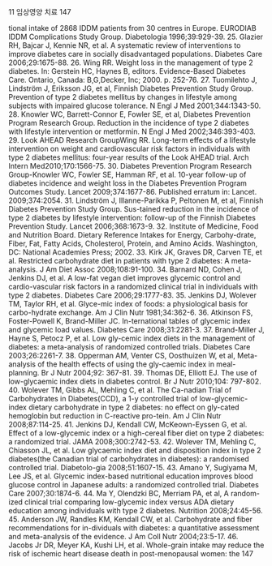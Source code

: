 11 임상영양 치료 147

tional intake of 2868 IDDM patients from 30 centres in Europe. EURODIAB IDDM Complications Study Group. Diabetologia 1996;39:929-39.
25. Glazier RH, Bajcar J, Kennie NR, et al. A systematic review of interventions to improve diabetes care in socially disadvantaged populations. Diabetes Care 2006;29:1675-88.
26. Wing RR. Weight loss in the management of type 2 diabetes. In: Gerstein HC, Haynes B, editors. Evidence-Based Diabetes Care. Ontario, Canada: B,G,Decker, Inc; 2000. p. 252-76.
27. Tuomilehto J, Lindström J, Eriksson JG, et al, Finnish Diabetes Prevention Study Group. Prevention of type 2 diabetes mellitus by changes in lifestyle among subjects with impaired glucose tolerance. N Engl J Med 2001;344:1343-50.
28. Knowler WC, Barrett-Connor E, Fowler SE, et al, Diabetes Prevention Program Research Group. Reduction in the incidence of type 2 diabetes with lifestyle intervention or metformin. N Engl J Med 2002;346:393-403.
29. Look AHEAD Research GroupWing RR. Long-term effects of a lifestyle intervention on weight and cardiovascular risk factors in individuals with type 2 diabetes mellitus: four-year results of the Look AHEAD trial. Arch Intern Med2010;170:1566-75.
30. Diabetes Prevention Program Research Group-Knowler WC, Fowler SE, Hamman RF, et al. 10-year follow-up of diabetes incidence and weight loss in the Diabetes Prevention Program Outcomes Study. Lancet 2009;374:1677-86. Published erratum in: Lancet. 2009;374:2054.
31. Lindström J, Illanne-Parikka P, Peltonen M, et al, Finnish Diabetes Prevention Study Group. Sus-tained reduction in the incidence of type 2 diabetes by lifestyle intervention: follow-up of the Finnish Diabetes Prevention Study. Lancet 2006;368:1673-9.
32. Institute of Medicine, Food and Nutrition Board. Dietary Reference Intakes for Energy, Carbohy-drate, Fiber, Fat, Fatty Acids, Cholesterol, Protein, and Amino Acids. Washington, DC: National Academies Press; 2002.
33. Kirk JK, Graves DR, Carven TE, et al. Restricted carbohydrate diet in patients with type 2 diabetes: A meta-analysis. J Am Diet Assoc 2008;108:91-100.
34. Barnard ND, Cohen J, Jenkins DJ, et al. A low-fat vegan diet improves glycemic control and cardio-vascular risk factors in a randomized clinical trial in individuals with type 2 diabetes. Diabetes Care 2006;29:1777-83.
35. Jenkins DJ, Wolever TM, Taylor RH, et al. Glyce-mic index of foods: a physiological basis for carbo-hydrate exchange. Am J Clin Nutr 1981;34:362-6.
36. Atkinson FS, Foster-Powell K, Brand-Miller JC. In-ternational tables of glycemic index and glycemic load values. Diabetes Care 2008;31:2281-3.
37. Brand-Miller J, Hayne S, Petocz P, et al. Low gly-cemic index diets in the management of diabetes: a meta-analysis of randomized controlled trials. Diabetes Care 2003;26:2261-7.
38. Opperman AM, Venter CS, Oosthuizen W, et al, Meta-analysis of the health effects of using the gly-caemic index in meal-planning. Br J Nutr 2004;92: 367-81.
39. Thomas DE, Elliott EJ. The use of low-glycaemic index diets in diabetes control. Br J Nutr 2010;104: 797-802.
40. Wolever TM, Gibbs AL, Mehling C, et al. The Ca-nadian Trial of Carbohydrates in Diabetes(CCD), a 1-y controlled trial of low-glycemic-index dietary carbohydrate in type 2 diabetes: no effect on gly-cated hemoglobin but reduction in C-reactive pro-tein. Am J Clin Nutr 2008;87:114-25.
41. Jenkins DJ, Kendall CW, McKeown-Eyssen G, et al. Effect of a low-glycemic index or a high-cereal fiber diet on type 2 diabetes: a randomized trial. JAMA 2008;300:2742-53.
42. Wolever TM, Mehling C, Chiasson JL, et al. Low glycaemic index diet and disposition index in type 2 diabetes(the Canadian trial of carbohydrates in diabetes): a randomised controlled trial. Diabetolo-gia 2008;51:1607-15.
43. Amano Y, Sugiyama M, Lee JS, et al. Glycemic index-based nutritional education improves blood glucose control in Japanese adults: a randomized controlled trial. Diabetes Care 2007;30:1874-6.
44. Ma Y, Olendzki BC, Merriam PA, et al, A random-ized clinical trial comparing low-glycemic index versus ADA dietary education among individuals with type 2 diabetes. Nutrition 2008;24:45-56.
45. Anderson JW, Randles KM, Kendall CW, et al. Carbohydrate and fiber recommendations for in-dividuals with diabetes: a quantitative assessment and meta-analysis of the evidence. J Am Coll Nutr 2004;23:5-17.
46. Jacobs Jr DR, Meyer KA, Kushi LH, et al. Whole-grain intake may reduce the risk of ischemic heart disease death in post-menopausal women: the
<PAGE>147